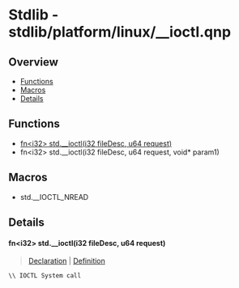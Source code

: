 
# Stdlib - stdlib/platform/linux/__ioctl.qnp

## Overview
 - [Functions](#functions)
 - [Macros](#macros)
 - [Details](#details)


## Functions
 - [fn\<i32\> std.__ioctl(i32 fileDesc, u64 request)](#ref_23fc81e70fb869df1be991eaa75379ba)
 - fn\<i32\> std.__ioctl(i32 fileDesc, u64 request, void* param1)

## Macros
 - std.__IOCTL_NREAD

## Details
#### <a id="ref_23fc81e70fb869df1be991eaa75379ba"/>fn\<i32\> std.__ioctl(i32 fileDesc, u64 request)
> [Declaration](/stdlib/platform/linux/__ioctl.qnp?plain=1#L8) | [Definition](/stdlib/platform/linux/__ioctl.qnp?plain=1#L15)
```qinp
\\ IOCTL System call
```

